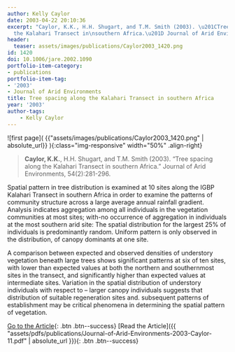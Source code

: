 ```yaml
---
author: Kelly Caylor
date: 2003-04-22 20:10:36
excerpt: "Caylor, K.K., H.H. Shugart, and T.M. Smith (2003). \u201CTree spacing along
  the Kalahari Transect in\nsouthern Africa.\u201D Journal of Arid Environments, 54(2):281-296."
header:
  teaser: assets/images/publications/Caylor2003_1420.png
id: 1420
doi: 10.1006/jare.2002.1090
portfolio-item-category:
- publications
portfolio-item-tag:
- '2003'
- Journal of Arid Environments
title: Tree spacing along the Kalahari Transect in southern Africa
year: '2003'
author-tags:
    - Kelly Caylor
---
```


![first page]( {{"assets/images/publications/Caylor2003_1420.png" | absolute_url}} ){:class="img-responsive" width="50%" .align-right}

> **Caylor, K.K.**, H.H. Shugart, and T.M. Smith (2003). “Tree spacing along the Kalahari Transect in southern Africa.” Journal of Arid Environments, 54(2):281-296.


Spatial pattern in tree distribution is examined at 10 sites along the IGBP Kalahari Transect in southern Africa in order to examine the patterns of community structure across a large average annual rainfall gradient. Analysis indicates aggregation among all individuals in the vegetation communities at most sites; with-no occurrence of aggregation in individuals at the most southern arid site: The spatial distribution for the largest 25% of individuals is predominantly random. Uniform pattern is only observed in the distribution, of canopy dominants at one site. 

A comparison between expected and observed densities of understory vegetation beneath large trees shows significant patterns at six of ten sites, with lower than expected values at both the northern and southernmost sites in the transect, and significantly higher than expected values at intermediate sites. Variation in the spatial distribution of understory individuals with respect to – larger canopy individuals suggests that distribution of suitable regeneration sites and. subsequent patterns of establishment may be critical phenomena in determining the spatial pattern of vegetation.


[Go to the Article](http://dx.doi.org/10.1006/jare.2002.1090){: .btn .btn--success}
[Read the Article]({{ "assets/pdfs/publications/Journal-of-Arid-Environments-2003-Caylor-11.pdf" | absolute_url }}){: .btn .btn--success}